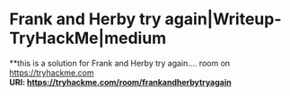 # Frank and Herby try again|Writeup-TryHackMe|medium
**this is a solution for Frank and Herby try again.... room on https://tryhackme.com   
**URl: <font color="&#x1F4D8;"> https://tryhackme.com/room/frankandherbytryagain </font>**

 
